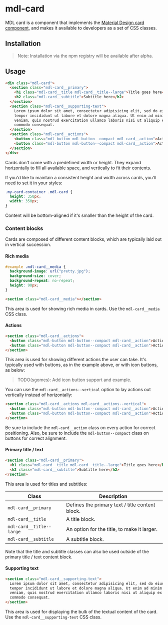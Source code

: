 # mdl-card

MDL card is a component that implements the
[Material Design card component](https://material.google.com/components/cards.html), and makes it available to
developers as a set of CSS classes.

## Installation

> Note: Installation via the npm registry will be available after alpha.


## Usage

```html
<div class="mdl-card">
  <section class="mdl-card__primary">
    <h1 class="mdl-card__title mdl-card__title--large">Title goes here</h1>
    <h2 class="mdl-card__subtitle">Subtitle here</h2>
  </section>
  <section class="mdl-card__supporting-text">
    Lorem ipsum dolor sit amet, consectetur adipisicing elit, sed do eiusmod
    tempor incididunt ut labore et dolore magna aliqua. Ut enim ad minim
    veniam, quis nostrud exercitation ullamco laboris nisi ut aliquip ex ea
    commodo consequat.
  </section>
  <section class="mdl-card__actions">
    <button class="mdl-button mdl-button--compact mdl-card__action">Action 1</button>
    <button class="mdl-button mdl-button--compact mdl-card__action">Action 2</button>
  </section>
</div>
```

Cards don't come with a predefined width or height. They expand horizontally to fill all available space, and vertically
to fit their contents.

If you'd like to maintain a consistent height and width across cards, you'll need to set it in your styles:

```css
.my-card-container .mdl-card {
  height: 350px;
  width: 350px;
}
```

Content will be bottom-aligned if it's smaller than the height of the card.


### Content blocks

Cards are composed of different content blocks, which are typically laid out in vertical succession.


#### Rich media

```css
#example .mdl-card__media {
  background-image: url("pretty.jpg");
  background-size: cover;
  background-repeat: no-repeat;
  height: 90px;
}
```

```html
<section class="mdl-card__media"></section>
```

This area is used for showing rich media in cards. Use the `mdl-card__media` CSS class.


#### Actions

```html
<section class="mdl-card__actions">
  <button class="mdl-button mdl-button--compact mdl-card__action">Action 1</button>
  <button class="mdl-button mdl-button--compact mdl-card__action">Action 2</button>
</section>
```

This area is used for showing different actions the user can take. It's typically used with buttons, as in the example
above, or with icon buttons, as below:

> TODO(sgomes): Add icon button support and example.

You can use the `mdl-card__actions--vertical` option to lay actions out vertically instead of horizontally:

```html
<section class="mdl-card__actions mdl-card__actions--vertical">
  <button class="mdl-button mdl-button--compact mdl-card__action">Action 1</button>
  <button class="mdl-button mdl-button--compact mdl-card__action">Action 2</button>
</section>
```

Be sure to include the `mdl-card__action` class on every action for correct positioning. Also, be sure to include the
`mdl-button--compact` class on buttons for correct alignment.


#### Primary title / text

```html
<section class="mdl-card__primary">
  <h1 class="mdl-card__title mdl-card__title--large">Title goes here</h1>
  <h2 class="mdl-card__subtitle">Subtitle here</h2>
</section>
```

This area is used for titles and subtitles:

| Class                    | Description                                     |
| ------------------------ | ----------------------------------------------- |
| `mdl-card__primary`      | Defines the primary text / title content block. |
| `mdl-card__title`        | A title block.                                  |
| `mdl-card__title--large` | An option for the title, to make it larger.     |
| `mdl-card__subtitle`     | A subtitle block.                               |

Note that the title and subtitle classes can also be used outside of the primary title / text content block.


#### Supporting text

```html
<section class="mdl-card__supporting-text">
  Lorem ipsum dolor sit amet, consectetur adipisicing elit, sed do eiusmod
  tempor incididunt ut labore et dolore magna aliqua. Ut enim ad minim
  veniam, quis nostrud exercitation ullamco laboris nisi ut aliquip ex ea
  commodo consequat.
</section>
```

This area is used for displaying the bulk of the textual content of the card. Use the `mdl-card__supporting-text` CSS
class.
